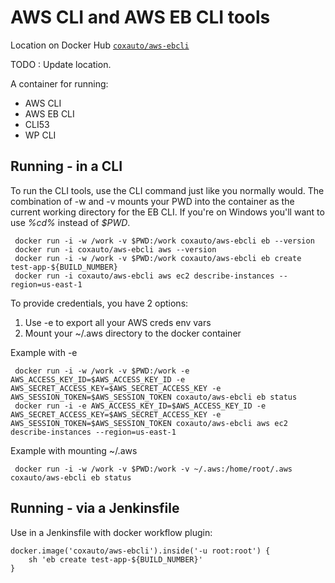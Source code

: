 # AWS CLI and AWS EB CLI tools

Location on Docker Hub [`coxauto/aws-ebcli`](https://hub.docker.com/r/coxauto/aws-ebcli/)

TODO : Update location.

A container for running:

- AWS CLI
- AWS EB CLI
- CLI53
- WP CLI

## Running - in a CLI

To run the CLI tools, use the CLI command just like you normally would.  The combination of -w and -v mounts your PWD into the container as the current working directory for the EB CLI. If you're on Windows you'll want to use *%cd%* instead of *$PWD*.

```Shell
 docker run -i -w /work -v $PWD:/work coxauto/aws-ebcli eb --version
 docker run -i coxauto/aws-ebcli aws --version
 docker run -i -w /work -v $PWD:/work coxauto/aws-ebcli eb create test-app-${BUILD_NUMBER}
 docker run -i coxauto/aws-ebcli aws ec2 describe-instances --region=us-east-1
```

To provide credentials, you have 2 options:

1. Use -e to export all your AWS creds env vars
2. Mount your ~/.aws directory to the docker container

Example with -e

```Shell
 docker run -i -w /work -v $PWD:/work -e AWS_ACCESS_KEY_ID=$AWS_ACCESS_KEY_ID -e AWS_SECRET_ACCESS_KEY=$AWS_SECRET_ACCESS_KEY -e AWS_SESSION_TOKEN=$AWS_SESSION_TOKEN coxauto/aws-ebcli eb status
 docker run -i -e AWS_ACCESS_KEY_ID=$AWS_ACCESS_KEY_ID -e AWS_SECRET_ACCESS_KEY=$AWS_SECRET_ACCESS_KEY -e AWS_SESSION_TOKEN=$AWS_SESSION_TOKEN coxauto/aws-ebcli aws ec2 describe-instances --region=us-east-1
```

Example with mounting ~/.aws

```Shell
 docker run -i -w /work -v $PWD:/work -v ~/.aws:/home/root/.aws coxauto/aws-ebcli eb status
```

## Running - via a Jenkinsfile

Use in a Jenkinsfile with docker workflow plugin:

```Shell
docker.image('coxauto/aws-ebcli').inside('-u root:root') {
    sh 'eb create test-app-${BUILD_NUMBER}'
}
```
